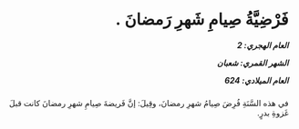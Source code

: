 <h1 dir="rtl">فَرْضِيَّةُ صِيامِ شَهرِ رَمضانَ .</h1>

<h5 dir="rtl">العام الهجري:  2

الشهر القمري: شعبان

العام الميلادي: 624</h5>

<p dir="rtl">في هذه السَّنَةِ فُرِضَ صِيامُ شهرِ رمضانَ، وقِيلَ: إنَّ فَريضةَ صِيامِ شهرِ رمضانَ كانت قبلَ غَزوةِ بدرٍ.</p></br>
